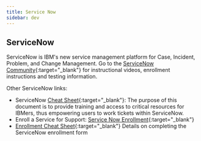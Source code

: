 ```yaml
---
title: Service Now
sidebar: dev
---
```

## ServiceNow

ServiceNow is IBM's new service management platform for Case, Incident, Problem, and Change Management.
Go to the [ServiceNow Community](https://w3-connections.ibm.com/wikis/home?lang=en-us#!/wiki/W72236921778c_44ea_b5ac_6d8bad99ac4e){:target="_blank"} for instructional videos, enrollment instructions and testing information.

Other ServiceNow links:
* ServiceNow [Cheat Sheet](https://ibm.ent.box.com/s/ydul42dsy9tmvf1rwfqp216xbx2y0s3j){:target="_blank"}: The purpose of this document is to provide training and access to critical resources for IBMers, thus empowering users to work tickets within ServiceNow.
* Enroll a Service for Support: [Service Now Enrollment](https://w3-connections.ibm.com/wikis/home?lang=en-us#!/wiki/W72236921778c_44ea_b5ac_6d8bad99ac4e/page/Enrolling%20A%20Service%20for%20Ticket%20Management){:target="_blank"}
* [Enrollment Cheat Sheet](https://ibm.ent.box.com/notes/244045701906?s=rellzkqseom4i63tyzki5w2ci50aumcd){:target="_blank"} Details on completing the ServiceNow enrollment form
